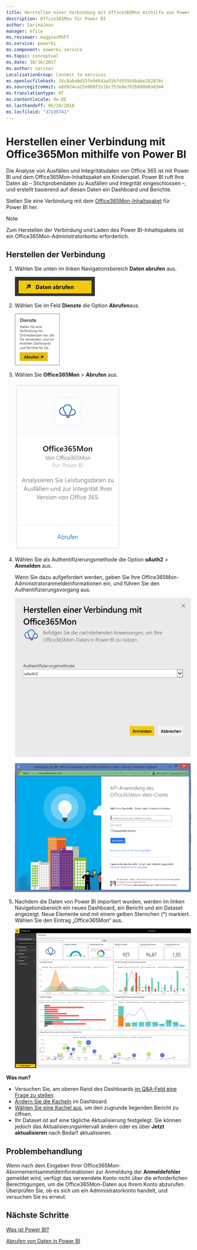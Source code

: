 ```yaml
---
title: Herstellen einer Verbindung mit Office365Mon mithilfe von Power BI
description: Office365Mon für Power BI
author: SarinaJoan
manager: kfile
ms.reviewer: maggiesMSFT
ms.service: powerbi
ms.component: powerbi-service
ms.topic: conceptual
ms.date: 10/16/2017
ms.author: sarinas
LocalizationGroup: Connect to services
ms.openlocfilehash: 16c8aba0d33fe9464aa55bfd55564babe282876c
ms.sourcegitcommit: e8d924ca25e060f2e1bc753e8e762b88066a0344
ms.translationtype: HT
ms.contentlocale: de-DE
ms.lasthandoff: 06/29/2018
ms.locfileid: "37135741"
---
```

# <a name="connect-to-office365mon-with-power-bi"></a>Herstellen einer Verbindung mit Office365Mon mithilfe von Power BI
Die Analyse von Ausfällen und Integritätsdaten von Office 365 ist mit Power BI und dem Office365Mon-Inhaltspaket ein Kinderspiel. Power BI ruft Ihre Daten ab – Stichprobendaten zu Ausfällen und Integrität eingeschlossen –, und erstellt basierend auf diesen Daten ein Dashboard und Berichte.

Stellen Sie eine Verbindung mit dem [Office365Mon-Inhaltspaket](https://app.powerbi.com/groups/me/getdata/services/office365mon) für Power BI her.

>[!NOTE]
>Zum Herstellen der Verbindung und Laden des Power BI-Inhaltspakets ist ein Office365Mon-Administratorkonto erforderlich.

## <a name="how-to-connect"></a>Herstellen der Verbindung
1. Wählen Sie unten im linken Navigationsbereich **Daten abrufen** aus.
   
   ![](media/service-connect-to-office365mon/pbi_getdata.png)
2. Wählen Sie im Feld **Dienste** die Option **Abrufen**aus.
   
   ![](media/service-connect-to-office365mon/pbi_getservices.png) 
3. Wählen Sie **Office365Mon** \> **Abrufen** aus.
   
   ![](media/service-connect-to-office365mon/o365mon.png)
4. Wählen Sie als Authentifizierungsmethode die Option **oAuth2** \> **Anmelden** aus.
   
   Wenn Sie dazu aufgefordert werden, geben Sie Ihre Office365Mon-Administratoranmeldeinformationen ein, und führen Sie den Authentifizierungsvorgang aus.
   
   ![](media/service-connect-to-office365mon/creds.png)
   
   ![](media/service-connect-to-office365mon/creds2.png)
5. Nachdem die Daten von Power BI importiert wurden, werden im linken Navigationsbereich ein neues Dashboard, ein Bericht und ein Dataset angezeigt. Neue Elemente sind mit einem gelben Sternchen (\*) markiert. Wählen Sie den Eintrag „Office365Mon“ aus.
   
   ![](media/service-connect-to-office365mon/dashboard4.png)

**Was nun?**

* Versuchen Sie, am oberen Rand des Dashboards [im Q&A-Feld eine Frage zu stellen](power-bi-q-and-a.md).
* [Ändern Sie die Kacheln](service-dashboard-edit-tile.md) im Dashboard.
* [Wählen Sie eine Kachel aus](service-dashboard-tiles.md), um den zugrunde liegenden Bericht zu öffnen.
* Ihr Dataset ist auf eine tägliche Aktualisierung festgelegt. Sie können jedoch das Aktualisierungsintervall ändern oder es über **Jetzt aktualisieren** nach Bedarf aktualisieren.

## <a name="troubleshooting"></a>Problembehandlung
Wenn nach dem Eingeben Ihrer Office365Mon-Abonnementsanmeldeinformationen zur Anmeldung der **Anmeldefehler** gemeldet wird, verfügt das verwendete Konto nicht über die erforderlichen Berechtigungen, um die Office365Mon-Daten aus Ihrem Konto abzurufen. Überprüfen Sie, ob es sich um ein Administratorkonto handelt, und versuchen Sie es erneut.

## <a name="next-steps"></a>Nächste Schritte
[Was ist Power BI?](power-bi-overview.md)

[Abrufen von Daten in Power BI](service-get-data.md)

